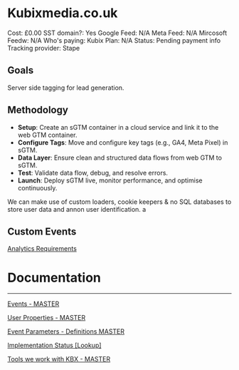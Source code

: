 # Kubixmedia.co.uk

Cost: £0.00
SST domain?: Yes
Google Feed: N/A
Meta Feed: N/A
Mircosoft Feedw: N/A
Who's paying: Kubix
Plan: N/A
Status: Pending payment info
Tracking provider: Stape

## **Goals**

Server side tagging for lead generation.

## Methodology

- **Setup**: Create an sGTM container in a cloud service and link it to the web GTM container.
- **Configure Tags**: Move and configure key tags (e.g., GA4, Meta Pixel) in sGTM.
- **Data Layer**:  Ensure clean and structured data flows from web GTM to sGTM.
- **Test**: Validate data flow, debug, and resolve errors.
- **Launch**: Deploy sGTM live, monitor performance, and optimise continuously.

We can make use of custom loaders, cookie keepers & no SQL databases to store user data and annon user identification. a

## Custom Events

[Analytics Requirements](Kubixmedia%20co%20uk%201547dee22b17803ab75be467c17f3c18/Analytics%20Requirements%201547dee22b17811b9d84f4b6220e5ed3.csv)

# Documentation

---

[Events - MASTER](https://www.notion.so/14d7dee22b178151afc7c1bc70063cb9?pvs=21)

[User Properties - MASTER](https://www.notion.so/14d7dee22b1781879fcaf90e76be1a9d?pvs=21)

[Event Parameters - Definitions MASTER](https://www.notion.so/14d7dee22b178156bfa1c2bc77350877?pvs=21)

[Implementation Status [Lookup]](https://www.notion.so/14d7dee22b17818bb201e9eea75584c1?pvs=21)

[Tools we work with KBX - MASTER](https://www.notion.so/14d7dee22b178071a3dcd550d34504f4?pvs=21)